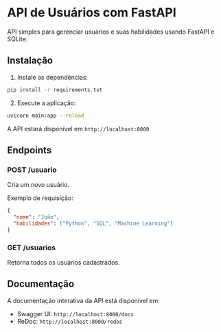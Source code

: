 # API de Usuários com FastAPI

API simples para gerenciar usuários e suas habilidades usando FastAPI e SQLite.

## Instalação

1. Instale as dependências:
```bash
pip install -r requirements.txt
```

2. Execute a aplicação:
```bash
uvicorn main:app --reload
```

A API estará disponível em `http://localhost:8000`

## Endpoints

### POST /usuario
Cria um novo usuário.

Exemplo de requisição:
```json
{
  "nome": "João",
  "habilidades": ["Python", "SQL", "Machine Learning"]
}
```

### GET /usuarios
Retorna todos os usuários cadastrados.

## Documentação
A documentação interativa da API está disponível em:
- Swagger UI: `http://localhost:8000/docs`
- ReDoc: `http://localhost:8000/redoc` 